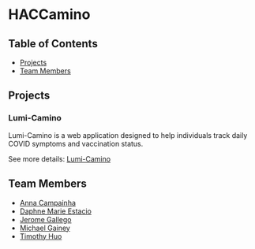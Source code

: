 # HACCamino
## Table of Contents
* [Projects](#projects)
* [Team Members](#team-members)

## Projects 
### Lumi-Camino
Lumi-Camino is a web application designed to help individuals track daily COVID symptoms and vaccination status.

See more details: [Lumi-Camino](/projects/lumi-camino.md)

## Team Members
- [Anna Campainha](https://github.com/annacampainha)
- [Daphne Marie Estacio](https://dmtapia.github.io)
- [Jerome Gallego](https://github.com/alohajerome)
- [Michael Gainey](https://github.com/micgainey)
- [Timothy Huo](https://github.com/timothyhuo1)
